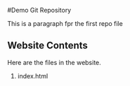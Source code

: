 #Demo Git Repository

This is a paragraph fpr the first repo file

## Website Contents

Here are the files in the website.

1. index.html